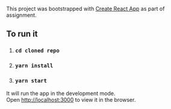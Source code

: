 This project was bootstrapped with [Create React App](https://github.com/facebook/create-react-app) as part of assignment.

## To run it

1. ### `cd cloned repo`
2. ### `yarn install`
3. ### `yarn start`

It will run the app in the development mode.<br />
Open [http://localhost:3000](http://localhost:3000) to view it in the browser.
